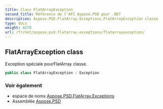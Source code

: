 ```yaml
---
title: Class FlatArrayException
second_title: Référence de l'API Aspose.PSD pour .NET
description: Aspose.PSD.FlatArray.Exceptions.FlatArrayException classe. Exception spéciale pourFlatArray classe.
type: docs
weight: 4270
url: /fr/net/aspose.psd.flatarray.exceptions/flatarrayexception/
---
```

## FlatArrayException class

Exception spéciale pourFlatArray classe.

```csharp
public class FlatArrayException : Exception
```

### Voir également

* espace de noms [Aspose.PSD.FlatArray.Exceptions](../../aspose.psd.flatarray.exceptions/)
* Assemblée [Aspose.PSD](../../)


